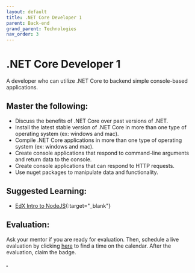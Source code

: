 ```yaml
---
layout: default
title: .NET Core Developer 1
parent: Back-end
grand_parent: Technologies
nav_order: 3
---
```

# .NET Core Developer 1

A developer who can utilize .NET Core to backend simple console-based applications.

## Master the following:

- Discuss the benefits of .NET Core over past versions of .NET.
- Install the latest stable version of .NET Core in more than one type of operating system (ex: windows and mac).
- Compile .NET Core applications in more than one type of operating system (ex: windows and mac).
- Create console applications that respond to command-line arguments and return data to the console.
- Create console applications that can respond to HTTP requests.
- Use nuget packages to manipulate data and functionality.

## Suggested Learning:

- [EdX Intro to NodeJS](https://www.edx.org/course/introduction-to-nodejs){:target="\_blank"}

## Evaluation:

Ask your mentor if you are ready for evaluation. Then, schedule a live evaluation by clicking [here](https://webdev.codex.academy/mastery-eval-4?badge=68Ur2l1ATt-KPBmhK9FESQ) to find a time on the calendar. After the evaluation, claim the badge.

[.](level-4)
